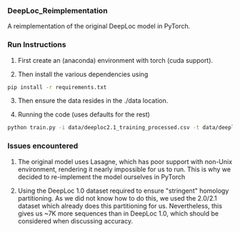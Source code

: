 ### DeepLoc_Reimplementation

A reimplementation of the original DeepLoc model in PyTorch.

### Run Instructions

1. First create an (anaconda) environment with torch (cuda support).

2. Then install the various dependencies using

```bash
pip install -r requirements.txt
```

3. Then ensure the data resides in the ./data location.

4. Running the code (uses defaults for the rest)

```bash
python train.py -i data/deeploc2.1_training_processed.csv -t data/deeploc2.1_test_processed.csv
```

### Issues encountered

1. The original model uses Lasagne, which has poor support with non-Unix environment, rendering it nearly impossible for us to run.
   This is why we decided to re-implement the model ourselves in PyTorch

2. Using the DeepLoc 1.0 dataset required to ensure "stringent" homology partitioning. As we did not know how to do this, we used the 2.0/2.1 dataset which already does this partitioning for us. Nevertheless, this gives us ~7K more sequences than in DeepLoc 1.0, which should be considered when discussing accuracy.
